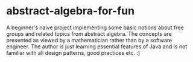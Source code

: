 # abstract-algebra-for-fun
A beginner's naive project implementing some basic notions about free groups and related topics from abstract algebra. The concepts are presented as viewed by a mathematician rather than by a software engineer. The author is just learning essential features of Java and is not familiar with all design patterns, good practices etc. :)
